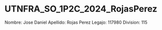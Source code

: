 # UTNFRA_SO_1P2C_2024_RojasPerez

Nombre: Jose Daniel
Apellido: Rojas Perez
Legajo: 117980
Division: 115
